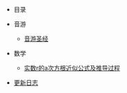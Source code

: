   - 目录

  - 音游
    - [音游圣经](/rhythm_game/音游圣经.md)
  
  - 数学
    - [实数r的a次方根近似公式及推导过程](/math/实数r的a次方根近似公式及推导过程.md)

  - [更新日志](/changelog.md)